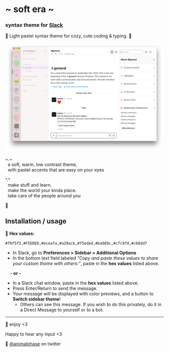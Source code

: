 # \~ soft era \~

### syntax theme for [Slack](https://slack.com/)

🌸 Light pastel syntax theme for cozy, cute coding & typing. 🌱

![soft era syntax theme screenshot](screenshot.png)

\~.\~
<br>&nbsp;&nbsp;a soft, warm, low contrast theme,
<br>&nbsp;&nbsp;with pastel accents that are easy on your eyes

^.^
<br>&nbsp;&nbsp;make stuff and learn.
<br>&nbsp;&nbsp;make the world your kinda place.
<br>&nbsp;&nbsp;take care of the people around you

🌿

## Installation / usage

🎨 **Hex values:**
```
#f9f5f5,#F5EDED,#eceafa,#a29acb,#f5eded,#ba989c,#cfc9f4,#cb8dd7
```

- In Slack, go to **Preferences > Sidebar > Additional Options**
- In the bottom text field labeled *"Copy and paste these values to share your custom theme with others:"*, paste in the **hex values** listed above.

&nbsp;&nbsp;&nbsp;&nbsp;**\- or \-**

- In a Slack chat window, paste in the **hex values** listed above.
- Press Enter/Return to send the message.
- Your message will be displayed with color previews, and a button to **Switch sidebar theme**!
  - Others can see this message. If you wish to do this privately, do it in a Direct Message to yourself or to a bot.

---

💾 enjoy <3

Happy to hear any input <3

💖 [@animalphase](https://twitter.com/animalphase) on twitter
